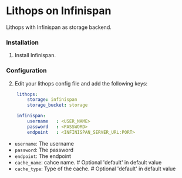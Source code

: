 # Lithops on Infinispan

Lithops with Infinispan as storage backend.


### Installation

1. Install Infinispan.


### Configuration

2. Edit your lithops config file and add the following keys:

```yaml
    lithops:
        storage: infinispan
        storage_bucket: storage

    infinispan:
        username   : <USER_NAME>
        password   : <PASSWORD>
        endpoint   : <INFINISPAN_SERVER_URL:PORT>
```

- `username`: The username
- `password`: The password
- `endpoint`: The endpoint
- `cache_name`: cahce name. # Optional 'default' in default value
- `cache_type`: Type of the cache. # Optional 'default' in default value
 
